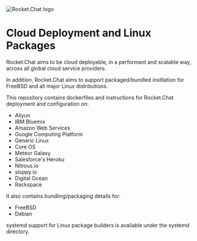 ![Rocket.Chat logo](https://rocket.chat/images/logo/logo-dark.svg?v2)

# Cloud Deployment and Linux Packages

Rocket.Chat aims to be cloud deployable, in a performant and scalable way, across all global cloud service providers.  

In addition, Rocket.Chat aims to support packaged/bundled instllation for FreeBSD and all major Linux distributions.

This repository contains dockerfiles and instructions for Rocket.Chat deployment and configuration on:

* Aliyun
* IBM Bluemix
* Amazon Web Services
* Google Computing Platform
* Generic Linux
* Core OS
* Meteor Galaxy
* Salesforce's Heroku
* Nitrous.io
* sloppy.io
* Digital Ocean
* Rackspace 

It also contains bundling/packaging details for:

* FreeBSD
* Debian


systemd support for Linux package builders is available under the systemd directory.
